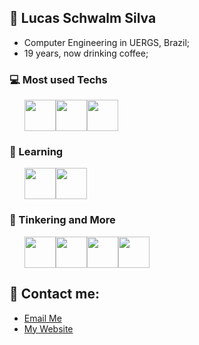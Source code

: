 ## 💜 Lucas Schwalm Silva

- Computer Engineering in UERGS, Brazil;
- 19 years, now drinking coffee;

### 💻 Most used Techs
<ul style="display: flex">
  <img width="50px" height="50px" src="https://cdn.jsdelivr.net/gh/devicons/devicon@latest/icons/typescript/typescript-original.svg" />
  <img width="50px" height="50px" src="https://cdn.jsdelivr.net/gh/devicons/devicon@latest/icons/c/c-original.svg" />
  <img width="50px" height="50px" src="https://cdn.jsdelivr.net/gh/devicons/devicon@latest/icons/azuresqldatabase/azuresqldatabase-original.svg" />
</ul>

### 🚀 Learning
<ul style="display: flex">
  <img width="50px" height="50px" src="https://cdn.jsdelivr.net/gh/devicons/devicon@latest/icons/go/go-original.svg" />
  <img width="50px" height="50px" src="https://cdn.jsdelivr.net/gh/devicons/devicon@latest/icons/flutter/flutter-original.svg" />
</ul>

### 💜 Tinkering and More
<ul style="display: flex">
  <img width="50px" height="50px" src="https://cdn.jsdelivr.net/gh/devicons/devicon@latest/icons/cloudflare/cloudflare-original.svg" />
  <img width="50px" height="50px" src="https://cdn.jsdelivr.net/gh/devicons/devicon@latest/icons/rust/rust-original.svg" />
  <img width="50px" height="50px" src="https://cdn.jsdelivr.net/gh/devicons/devicon@latest/icons/archlinux/archlinux-plain.svg" />
  <img width="50px" height="50px" src="https://cdn.jsdelivr.net/gh/devicons/devicon@latest/icons/vuejs/vuejs-original.svg" />
</ul>

## 🔗 Contact me:
- [Email Me](mailto:lucas-silva06@uergs.edu.br)
- [My Website](https://lucas-schwalm-silva.vercel.app/)
